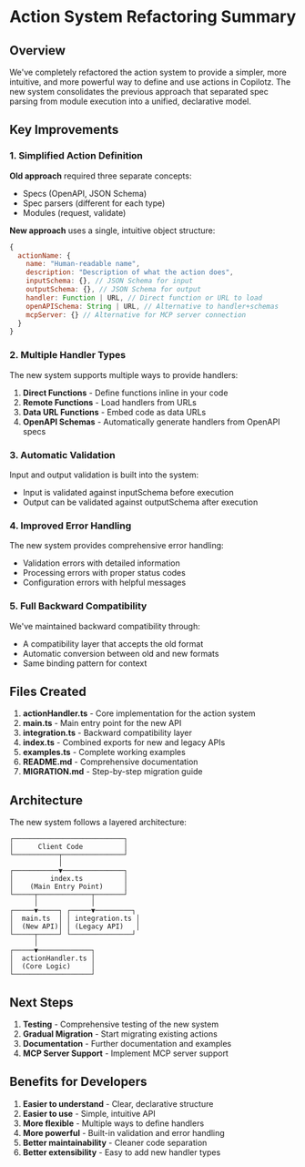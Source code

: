 # Action System Refactoring Summary

## Overview

We've completely refactored the action system to provide a simpler, more intuitive, and more powerful way to define and use actions in Copilotz. The new system consolidates the previous approach that separated spec parsing from module execution into a unified, declarative model.

## Key Improvements

### 1. Simplified Action Definition

**Old approach** required three separate concepts:
- Specs (OpenAPI, JSON Schema)
- Spec parsers (different for each type)
- Modules (request, validate)

**New approach** uses a single, intuitive object structure:
```javascript
{
  actionName: {
    name: "Human-readable name",
    description: "Description of what the action does",
    inputSchema: {}, // JSON Schema for input
    outputSchema: {}, // JSON Schema for output
    handler: Function | URL, // Direct function or URL to load
    openAPISchema: String | URL, // Alternative to handler+schemas
    mcpServer: {} // Alternative for MCP server connection
  }
}
```

### 2. Multiple Handler Types

The new system supports multiple ways to provide handlers:

1. **Direct Functions** - Define functions inline in your code
2. **Remote Functions** - Load handlers from URLs
3. **Data URL Functions** - Embed code as data URLs
4. **OpenAPI Schemas** - Automatically generate handlers from OpenAPI specs

### 3. Automatic Validation

Input and output validation is built into the system:
- Input is validated against inputSchema before execution
- Output can be validated against outputSchema after execution

### 4. Improved Error Handling

The new system provides comprehensive error handling:
- Validation errors with detailed information
- Processing errors with proper status codes
- Configuration errors with helpful messages

### 5. Full Backward Compatibility

We've maintained backward compatibility through:
- A compatibility layer that accepts the old format
- Automatic conversion between old and new formats
- Same binding pattern for context

## Files Created

1. **actionHandler.ts** - Core implementation for the action system
2. **main.ts** - Main entry point for the new API
3. **integration.ts** - Backward compatibility layer
4. **index.ts** - Combined exports for new and legacy APIs
5. **examples.ts** - Complete working examples
6. **README.md** - Comprehensive documentation
7. **MIGRATION.md** - Step-by-step migration guide

## Architecture

The new system follows a layered architecture:

```
┌───────────────────────────┐
│      Client Code          │
└───────────┬───────────────┘
            │
┌───────────▼───────────────┐
│         index.ts          │
│    (Main Entry Point)     │
└─────┬─────────────┬───────┘
      │             │
┌─────▼─────┐ ┌─────▼─────────┐
│  main.ts  │ │ integration.ts │
│  (New API)│ │ (Legacy API)   │
└─────┬─────┘ └───────────────┘
      │
┌─────▼─────────────┐
│  actionHandler.ts │
│  (Core Logic)     │
└───────────────────┘
```

## Next Steps

1. **Testing** - Comprehensive testing of the new system
2. **Gradual Migration** - Start migrating existing actions
3. **Documentation** - Further documentation and examples
4. **MCP Server Support** - Implement MCP server support

## Benefits for Developers

1. **Easier to understand** - Clear, declarative structure
2. **Easier to use** - Simple, intuitive API
3. **More flexible** - Multiple ways to define handlers
4. **More powerful** - Built-in validation and error handling
5. **Better maintainability** - Cleaner code separation
6. **Better extensibility** - Easy to add new handler types 
